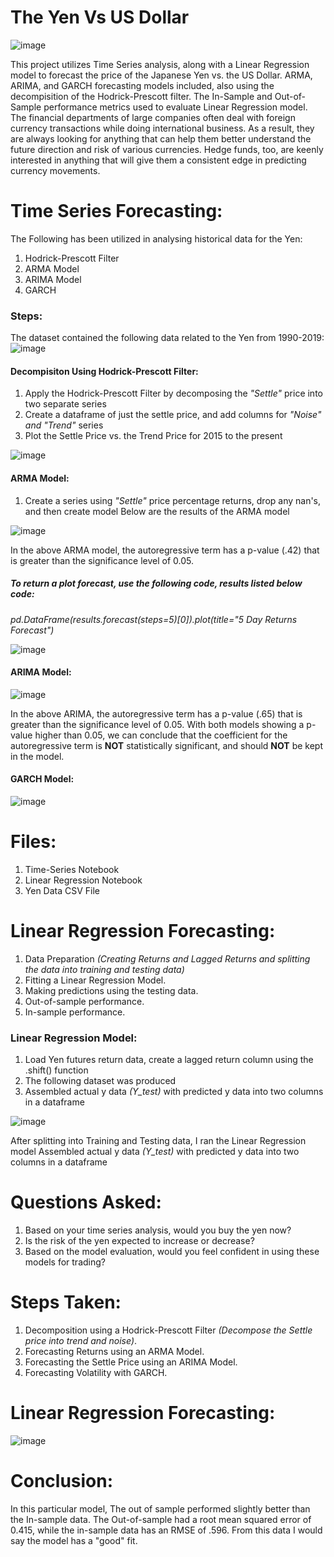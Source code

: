 # The Yen Vs US Dollar
![image](https://user-images.githubusercontent.com/80294571/130246876-09f679b8-c0e9-41d1-9c36-1e3a9a48e909.png)


This project utilizes Time Series analysis, along with a Linear Regression model to forecast the price of the Japanese Yen vs. the US Dollar. ARMA, ARIMA, and GARCH forecasting models included, also using the decompisition of the Hodrick-Prescott filter. The In-Sample and Out-of-Sample performance metrics used to evaluate Linear Regression model.
The financial departments of large companies often deal with foreign currency transactions while doing international business. As a result, they are always looking for anything that can help them better understand the future direction and risk of various currencies. Hedge funds, too, are keenly interested in anything that will give them a consistent edge in predicting currency movements. 

# Time Series Forecasting:
The Following has been utilized in analysing historical data for the Yen:
1) Hodrick-Prescott Filter
2) ARMA Model
3) ARIMA Model
4) GARCH

### Steps:
The dataset contained the following data related to the Yen from 1990-2019:
![image](https://user-images.githubusercontent.com/80294571/130248857-42af45c3-c0ef-4bff-977e-0caa85346664.png)

#### Decompisiton Using Hodrick-Prescott Filter:
1.  Apply the Hodrick-Prescott Filter by decomposing the *"Settle"* price into two separate series
2.  Create a dataframe of just the settle price, and add columns for *"Noise" and "Trend"* series
3.  Plot the Settle Price vs. the Trend Price for 2015 to the present

![image](https://user-images.githubusercontent.com/80294571/130249721-4f17bea1-1c8d-432d-af9a-b2cafb4c01bf.png)

#### ARMA Model:
1. Create a series using *"Settle"* price percentage returns, drop any nan's, and then create model
Below are the results of the ARMA model

![image](https://user-images.githubusercontent.com/80294571/130251115-912de563-cb65-480b-92dc-80a5c38cd241.png)

In the above ARMA model, the autoregressive term has a p-value (.42) that is greater than the significance level of 0.05. 

##### To return a plot forecast, use the following code, results listed below code:

*pd.DataFrame(results.forecast(steps=5)[0]).plot(title="5 Day Returns Forecast")*

![image](https://user-images.githubusercontent.com/80294571/130251669-30c21335-8ab6-45e7-9e8b-f07c524985f6.png)

#### ARIMA Model:

![image](https://user-images.githubusercontent.com/80294571/130252489-68bf2489-8248-47e4-8a18-63fb7fbd9141.png)

In the above ARIMA, the autoregressive term has a p-value (.65) that is greater than the significance level of 0.05. With both models showing a p-value higher than 0.05, we can conclude that the coefficient for the autoregressive term is **NOT** statistically significant, and should **NOT** be kept in the model.

#### GARCH Model:

![image](https://user-images.githubusercontent.com/80294571/130253326-92e6ce3e-d183-424a-a156-fc905658565a.png)


# Files:
1) Time-Series Notebook
2) Linear Regression Notebook
3) Yen Data CSV File

# Linear Regression Forecasting:
1) Data Preparation *(Creating Returns and Lagged Returns and splitting the data into training and testing data)*
2) Fitting a Linear Regression Model.
3) Making predictions using the testing data.
4) Out-of-sample performance.
5) In-sample performance.

### Linear Regression Model:
1. Load Yen futures return data, create a lagged return column using the .shift() function
2. The following dataset was produced
3. Assembled actual y data *(Y_test)* with predicted y data into two columns in a dataframe


![image](https://user-images.githubusercontent.com/80294571/130254123-0ab53017-64b4-45b2-9811-324484b97e06.png)

After splitting into Training and Testing data, I ran the Linear Regression model
Assembled actual y data *(Y_test)* with predicted y data into two columns in a dataframe


# Questions Asked:
1) Based on your time series analysis, would you buy the yen now?
2) Is the risk of the yen expected to increase or decrease?
3) Based on the model evaluation, would you feel confident in using these models for trading?

# Steps Taken:
1) Decomposition using a Hodrick-Prescott Filter *(Decompose the Settle price into trend and noise)*.
2) Forecasting Returns using an ARMA Model.
3) Forecasting the Settle Price using an ARIMA Model.
4) Forecasting Volatility with GARCH.

# Linear Regression Forecasting:
![image](https://user-images.githubusercontent.com/80294571/127751009-6bc924c5-dd76-4420-b5cc-cd17c1010a6c.png)




# Conclusion:
In this particular model, The out of sample performed slightly better than the In-sample data. The Out-of-sample had a root mean squared error of 0.415, while the in-sample data has an RMSE of .596. From this data I would say the model has a "good" fit.


